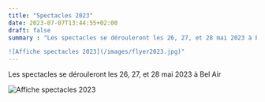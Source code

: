 ```yaml
---
title: "Spectacles 2023"
date: 2023-07-07T13:44:55+02:00
draft: false
summary : "Les spectacles se dérouleront les 26, 27, et 28 mai 2023 à Bel Air

![Affiche spectacles 2023](/images/flyer2023.jpg)"
---
```


Les spectacles se dérouleront les 26, 27, et 28 mai 2023 à Bel Air

![Affiche spectacles 2023](/images/flyer2023.jpg)



